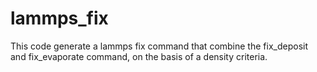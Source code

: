 # lammps_fix
This code generate a lammps fix command that combine the fix_deposit and fix_evaporate command, on the basis of a density criteria. 
